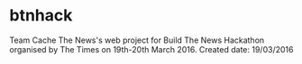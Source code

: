 # btnhack
Team Cache The News's web project for Build The News Hackathon organised by The Times on 19th-20th March 2016.
Created date: 19/03/2016

